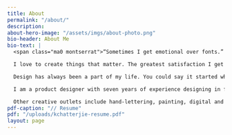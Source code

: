```yaml
---
title: About
permalink: "/about/"
description: 
about-hero-image: "/assets/imgs/about-photo.png"
bio-header: About Me
bio-text: |
  <span class="ma0 montserrat">“Sometimes I get emotional over fonts.” - Kanye West</span>

  I love to create things that matter. The greatest satisfaction I get in my work comes from designing meaningful end-to-end experiences. I thrive in fast-paced environments, especially those in the interactive digital field.

  Design has always been a part of my life. You could say it started when I drew my favorite animated characters as a kid, or when I taught myself to design and code my first Xanga theme, or when I fell in love with my AP Studio Art course in high school. My natural curiosity pushes me to many different creative mediums while continuing to build on my existing skills.

  I am a product designer with seven years of experience designing in financial, government tech media, e-commerce, and software development industries. My portfolio includes touchscreen vending and point-of-sale technology, dashboards and applications, websites, print, and environmental design. I have a Bachelor of Fine Arts from The Art Institute of Washington, and a User Experience Research certificate from General Assembly. In my spare time, I volunteer as a TA and designer at 826CHI in Wicker Park.

  Other creative outlets include hand-lettering, painting, digital and film photography, and more recently, animation. I love traveling, I laugh a lot (and loudly), I spend too much time analyzing Mad Men and Twin Peaks, and I really, really enjoy both cooking and eating food.
pdf-caption: "// Resume"
pdf: "/uploads/kchatterjie-resume.pdf"
layout: page
---
```


